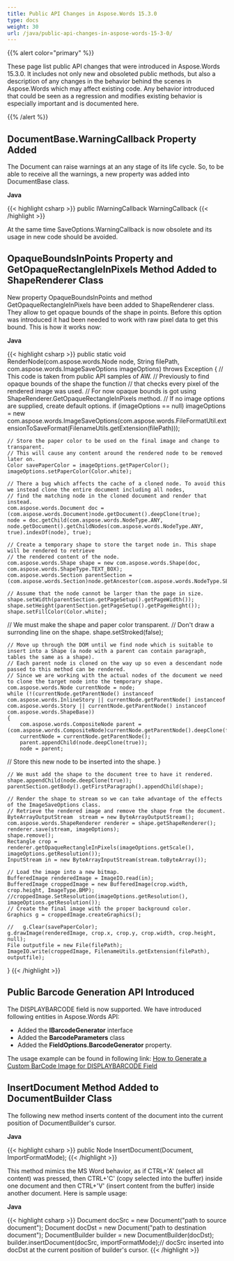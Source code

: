 ```yaml
---
title: Public API Changes in Aspose.Words 15.3.0
type: docs
weight: 30
url: /java/public-api-changes-in-aspose-words-15-3-0/
---
```


{{% alert color="primary" %}} 

These page list public API changes that were introduced in Aspose.Words 15.3.0. It includes not only new and obsoleted public methods, but also a description of any changes in the behavior behind the scenes in Aspose.Words which may affect existing code. Any behavior introduced that could be seen as a regression and modifies existing behavior is especially important and is documented here.

{{% /alert %}} 

## DocumentBase.WarningCallback Property Added

The Document can raise warnings at an any stage of its life cycle. So, to be able to receive all the warnings, a new property was added into DocumentBase class.

**Java**

{{< highlight csharp >}}
public IWarningCallback WarningCallback
{{< /highlight >}}

At the same time SaveOptions.WarningCallback is now obsolete and its usage in new code should be avoided.

## OpaqueBoundsInPoints Property and GetOpaqueRectangleInPixels Method Added to ShapeRenderer Class

New property OpaqueBoundsInPoints and method GetOpaqueRectangleInPixels have been added to ShapeRenderer class. They allow to get opaque bounds of the shape in points. Before this option was introduced it had been needed to work with raw pixel data to get this bound. This is how it works now:

**Java**

{{< highlight csharp >}}
public static void RenderNode(com.aspose.words.Node node, String filePath, com.aspose.words.ImageSaveOptions imageOptions) throws Exception
{
    // This code is taken from public API samples of AW.
    // Previously to find opaque bounds of the shape the function
    // that checks every pixel of the rendered image was used.
    // For now opaque bounds is got using ShapeRenderer.GetOpaqueRectangleInPixels method.
    // If no image options are supplied, create default options.
    if (imageOptions == null)
        imageOptions = new com.aspose.words.ImageSaveOptions(com.aspose.words.FileFormatUtil.extensionToSaveFormat(FilenameUtils.getExtension(filePath)));

    // Store the paper color to be used on the final image and change to transparent.
    // This will cause any content around the rendered node to be removed later on.
    Color savePaperColor = imageOptions.getPaperColor();
    imageOptions.setPaperColor(Color.white);

    // There a bug which affects the cache of a cloned node. To avoid this we instead clone the entire document including all nodes,
    // find the matching node in the cloned document and render that instead.
    com.aspose.words.Document doc = (com.aspose.words.Document)node.getDocument().deepClone(true);
    node = doc.getChild(com.aspose.words.NodeType.ANY, node.getDocument().getChildNodes(com.aspose.words.NodeType.ANY, true).indexOf(node), true);

    // Create a temporary shape to store the target node in. This shape will be rendered to retrieve
    // the rendered content of the node.
    com.aspose.words.Shape shape = new com.aspose.words.Shape(doc, com.aspose.words.ShapeType.TEXT_BOX);
    com.aspose.words.Section parentSection = (com.aspose.words.Section)node.getAncestor(com.aspose.words.NodeType.SECTION);

    // Assume that the node cannot be larger than the page in size.
    shape.setWidth(parentSection.getPageSetup().getPageWidth());
    shape.setHeight(parentSection.getPageSetup().getPageHeight());
    shape.setFillColor(Color.white);
 // We must make the shape and paper color transparent.
    // Don't draw a surronding line on the shape.
    shape.setStroked(false);

    // Move up through the DOM until we find node which is suitable to insert into a Shape (a node with a parent can contain paragraph, tables the same as a shape).
    // Each parent node is cloned on the way up so even a descendant node passed to this method can be rendered.
    // Since we are working with the actual nodes of the document we need to clone the target node into the temporary shape.
    com.aspose.words.Node currentNode = node;
    while (!(currentNode.getParentNode() instanceof com.aspose.words.InlineStory || currentNode.getParentNode() instanceof com.aspose.words.Story || currentNode.getParentNode() instanceof com.aspose.words.ShapeBase))
    {
        com.aspose.words.CompositeNode parent = (com.aspose.words.CompositeNode)currentNode.getParentNode().deepClone(false);
        currentNode = currentNode.getParentNode();
        parent.appendChild(node.deepClone(true));
        node = parent;
 // Store this new node to be inserted into the shape.
    }

    // We must add the shape to the document tree to have it rendered.
    shape.appendChild(node.deepClone(true));
    parentSection.getBody().getFirstParagraph().appendChild(shape);

    // Render the shape to stream so we can take advantage of the effects of the ImageSaveOptions class.
    // Retrieve the rendered image and remove the shape from the document.
    ByteArrayOutputStream  stream = new ByteArrayOutputStream();
    com.aspose.words.ShapeRenderer renderer = shape.getShapeRenderer();
    renderer.save(stream, imageOptions);
    shape.remove();
    Rectangle crop = renderer.getOpaqueRectangleInPixels(imageOptions.getScale(), imageOptions.getResolution());
    InputStream in = new ByteArrayInputStream(stream.toByteArray());

    // Load the image into a new bitmap.
    BufferedImage renderedImage = ImageIO.read(in);
    BufferedImage croppedImage = new BufferedImage(crop.width, crop.height, ImageType.BMP);
    //croppedImage.SetResolution(imageOptions.getResolution(), imageOptions.getResolution());
    // Create the final image with the proper background color.
    Graphics g = croppedImage.createGraphics();

    //   g.Clear(savePaperColor);
    g.drawImage(renderedImage, crop.x, crop.y, crop.width, crop.height, null);
    File outputfile = new File(filePath);
    ImageIO.write(croppedImage, FilenameUtils.getExtension(filePath), outputfile);
}
{{< /highlight >}}

## Public Barcode Generation API Introduced

The DISPLAYBARCODE field is now supported. We have introduced following entities in Aspose.Words API:

- Added the **IBarcodeGenerator** interface
- Added the **BarcodeParameters** class
- Added the **FieldOptions.BarcodeGenerator** property.

The usage example can be found in following link:
[How to Generate a Custom BarCode Image for DISPLAYBARCODE Field](https://docs.aspose.com/words/java/how-to-generate-a-custom-barcode-image-for-displaybarcode-field/)

## InsertDocument Method Added to DocumentBuilder Class

The following new method inserts content of the document into the current position of DocumentBuilder's cursor.

**Java**

{{< highlight csharp >}}
public Node InsertDocument(Document, ImportFormatMode);
{{< /highlight >}}

This method mimics the MS Word behavior, as if CTRL+'A' (select all content) was pressed, then CTRL+'C' (copy selected into the buffer) inside one document and then CTRL+'V' (insert content from the buffer) inside another document. Here is sample usage:

**Java**

{{< highlight csharp >}}
Document docSrc = new Document("path to source document");
Document docDst = new Document("path to destination document");
DocumentBuilder builder = new DocumentBuilder(docDst);
builder.insertDocument(docSrc, importFormatMode);// docSrc inserted into docDst at the current position of builder's cursor.
{{< /highlight >}}
